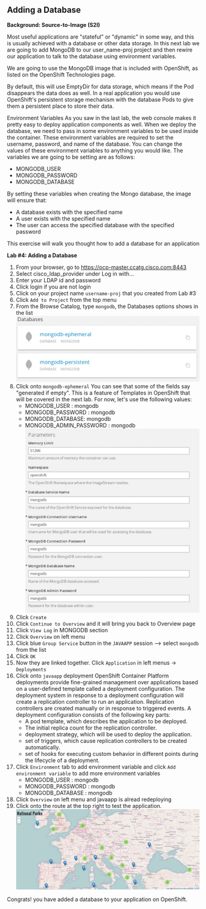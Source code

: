 ## Adding a Database 

**Background: Source-to-Image (S2I)**

Most useful applications are "stateful" or "dynamic" in some way, and this is usually achieved with a database or other data storage. In this next lab we are going to add MongoDB to our user_name-proj project and then rewire our application to talk to the database using environment variables.

We are going to use the MongoDB image that is included with OpenShift, as listed on the OpenShift Technologies page.

By default, this will use EmptyDir for data storage, which means if the Pod disappears the data does as well. In a real application you would use OpenShift's persistent storage mechanism with the database Pods to give them a persistent place to store their data.

Environment Variables
As you saw in the last lab, the web console makes it pretty easy to deploy application components as well. When we deploy the database, we need to pass in some environment variables to be used inside the container. These environment variables are required to set the username, password, and name of the database. You can change the values of these environment variables to anything you would like. The variables we are going to be setting are as follows:

- MONGODB_USER
- MONGODB_PASSWORD
- MONGODB_DATABASE

By setting these variables when creating the Mongo database, the image will ensure that:

- A database exists with the specified name
- A user exists with the specified name
- The user can access the specified database with the specified password

This exercise will walk you thought how to add a database for an application

**Lab #4: Adding a Database**

1. From your browser, go to https://ocp-master.ccatg.cisco.com:8443
2. Select cisco_ldap_provider under Log in with...
3. Enter your LDAP id and password
4. Click login if you are not login
5. Click on your project name `username-proj` that you created from Lab #3
6. Click `Add to Project` from the top menu
7. From the Browse Catalog, type `mongodb`, the Databases options shows in the list
![image](images/mongodbList.jpg)
8. Click onto `mongodb-ephemeral`
You can see that some of the fields say "generated if empty". This is a feature of Templates in OpenShift that will be covered in the next lab. For now, let's use the following values:
	* MONGODB_USER : mongodb
	* MONGODB_PASSWORD : mongodb
	* MONGODB_DATABASE: mongodb
	* MONGODB_ADMIN_PASSWORD : mongodb
![image](images/mongodb.jpg)
9. Click `Create`
10. Click `Continue to Overview` and it will bring you back to Overview page
11. Click `View Log` in MONGODB section
12.  Click `Overview` on left menu 
13. Click blue `Group Service` button in the `JAVAAPP` session —> select `mongodb` from the list
14. Click `OK`
15. Now they are linked together. Click `Application` in left menus → `Deployments` 
16. Click onto `javaapp` deployment
OpenShift Container Platform deployments provide fine-grained management over applications based on a user-defined template called a deployment configuration. The deployment system in response to a deployment configuration will create a replication controller to run an application. Replication controllers are created manually or in response to triggered events.
A deployment configuration consists of the following key parts:
	* A pod template, which describes the application to be deployed.
	* The initial replica count for the replication controller.
	* deployment strategy, which will be used to deploy the application.
	* set of triggers, which cause replication controllers to be created automatically.
	* set of hooks for executing custom behavior in different points during the lifecycle of a deployment.
16. Click `Environment` tab to add environment variable and click `Add environment variable` to add more environment variables
	* MONGODB_USER : mongodb
	* MONGODB_PASSWORD : mongodb
	* MONGODB_DATABASE : mongodb
17. Click `Overview` on left menu and javaapp is alread redeploying
18. Click onto the route at the top right to test the application.
![image](images/parkslocations.jpg)

Congrats! you have added a database to your application on OpenShift.





